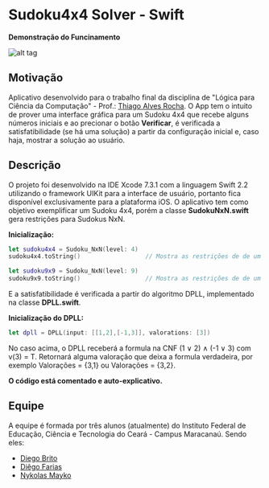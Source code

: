 # Sudoku4x4 Solver - Swift

**Demonstração do Funcinamento**

![alt tag](http://i.imgur.com/wFqTCra.gif)

## Motivação

Aplicativo desenvolvido para o trabalho final da disciplina de "Lógica para Ciência da Computação" - Prof.: [Thiago Alves Rocha](http://thiagoalvesifce.tk/). O App tem o intuito de prover uma interface gráfica para um Sudoku 4x4 que recebe alguns números iniciais e ao precionar o botão **Verificar**, é verificada a satisfatibilidade (se há uma solução) a partir da configuração inicial e, caso haja, mostrar a solução ao usuário.

## Descrição

O projeto foi desenvolvido na IDE Xcode 7.3.1 com a linguagem Swift 2.2 utilizando o framework UIKit para a interface de usuário, portanto fica disponível exclusivamente para a plataforma iOS. O aplicativo tem como objetivo exemplificar um Sudoku 4x4, porém a classe **SudokuNxN.swift** gera restrições para Sudokus NxN.

**Inicialização:**

```swift
let sudoku4x4 = Sudoku_NxN(level: 4)
sudoku4x4.toString()                  // Mostra as restrições de de um Sudoku 4x4 no console

let sudoku9x9 = Sudoku_NxN(level: 9)
sudoku9x9.toString()                  // Mostra as restrições de de um Sudoku 4x4 no console
```

E a satisfatibilidade é verificada a partir do algoritmo DPLL, implementado na classe **DPLL.swift**.

**Inicialização do DPLL:**

```swift
let dpll = DPLL(input: [[1,2],[-1,3]], valorations: [3])
```

No caso acima, o DPLL receberá a formula na CNF (1 ∨ 2) ∧ (-1 ∨ 3) com v(3) = T. Retornará alguma valoração que deixa a formula verdadeira, por exemplo Valorações = {3,1} ou Valorações = {3,2}. 

**O código está comentado e auto-explicativo.**

## Equipe

A equipe é formada por três alunos (atualmente) do Instituto Federal de Educação, Ciência e Tecnologia do Ceará - Campus Maracanaú. Sendo eles:

* [Diego Brito](http://lattes.cnpq.br/2238317369097882)
* [Diêgo Farias](http://lattes.cnpq.br/2171527148137210)
* [Nykolas Mayko](http://lattes.cnpq.br/7331320070132781)
